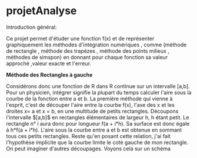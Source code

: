 # projetAnalyse

Introduction général:

Ce projet permet d'étuder une fonction f(x) et de représenter graphiquement les méthodes d'intégration numériques , comme (méthode de rectangle , méthode des trapézes , méthode des points milieux , méthodes de simspon) en donnant pour chaque fonction sa valeur approché ,valeur exacte et l'erreur.
<p> <strong>Méthode des Rectangles à gauche</strong> </p>



<p>Considérons donc une fonction de R dans R continue sur un intervalle [a,b]. 
Pour un physicien, intégrer signifie la plupart du temps calculer l'aire sous la courbe de la fonction entre a et b. La première méthode qui vienne à l'esprit, c'est de découper l'aire entre la courbe f(x), l'axe des x et les droites x= a et x = b, en une multitude de petits rectangles. Découpons l'intervalle $[a,b]$ en rectangles élémentaires de largeur h, h étant petit. Le rectangle n° i aura donc pour longueur f(a + i*h). Sa surface est donc égale à h*f(a + i*h). 
L'aire sous la courbe entre a et b est obtenue en sommant tous ces petits rectangles. Reste qu'en posant cette relation, j'ai fait l'hypothèse implicite que la courbe limite le coté gauche de mon rectangle. On peut imaginer d'autres découpages. Voyons cela sur un schéma
</p>

